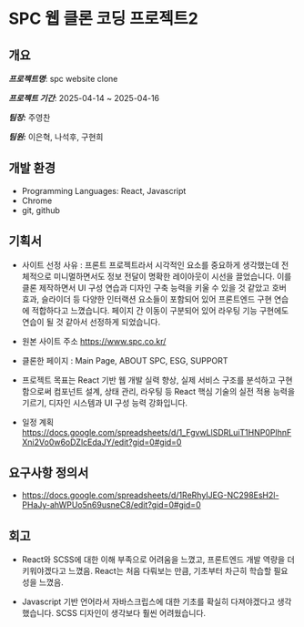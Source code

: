 # SPC 웹 클론 코딩 프로젝트2

## 개요

**_프로젝트명_**: spc website clone

**_프로젝트 기간_**: 2025-04-14 ~ 2025-04-16

**_팀장:_** 주영찬

**_팀원:_** 이은혁, 나석후, 구현희

## 개발 환경

- Programming Languages: React, Javascript
- Chrome
- git, github

## 기획서

- 사이트 선정 사유 : 프론트 프로젝트라서 시각적인 요소를 중요하게 생각했는데 전체적으로 미니멀하면서도 정보 전달이 명확한 레이아웃이 시선을 끌었습니다. 이를 클론 제작하면서 UI 구성 연습과 디자인 구축 능력을 키울 수 있을 것 같았고 호버 효과, 슬라이더 등 다양한 인터랙션 요소들이 포함되어 있어 프론트엔드 구현 연습에 적합하다고 느꼈습니다. 페이지 간 이동이 구분되어 있어 라우팅 기능 구현에도 연습이 될 것 같아서 선정하게 되었습니다.

- 원본 사이트 주소 https://www.spc.co.kr/

- 클론한 페이지 : Main Page, ABOUT SPC, ESG, SUPPORT

- 프로젝트 목표는 React 기반 웹 개발 실력 향상, 실제 서비스 구조를 분석하고 구현함으로써 컴포넌트 설계, 상태 관리, 라우팅 등
  React 핵심 기술의 실전 적용 능력을 기르기, 디자인 시스템과 UI 구성 능력 강화입니다.

- 일정 계획 https://docs.google.com/spreadsheets/d/1_FgvwLlSDRLuiT1HNP0PlhnFXni2Vo0w6oDZlcEdaJY/edit?gid=0#gid=0

## 요구사항 정의서

- https://docs.google.com/spreadsheets/d/1ReRhyIJEG-NC298EsH2l-PHaJy-ahWPUo5n69usneC8/edit?gid=0#gid=0



## 회고

- React와 SCSS에 대한 이해 부족으로 어려움을 느꼈고, 프론트엔드 개발 역량을 더 키워야겠다고 느꼈음. React는 처음 다뤄보는 만큼, 기초부터 차근히 학습할 필요성을 느꼈음.

- Javascript 기반 언어라서 자바스크립스에 대한 기초를 확실히 다져야겠다고 생각했습니다. SCSS 디자인이 생각보다 훨씬 어려웠습니다.
